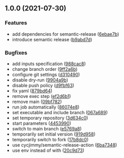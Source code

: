 ## 1.0.0 (2021-07-30)


### Features

* add dependencies for semantic-release ([6ebae7b](https://github.com/LukasLohoff/shogun-admin/commit/6ebae7bec578fda19afb83e8524593a5ff24ba69))
* introduce semantic release ([b9abd7d](https://github.com/LukasLohoff/shogun-admin/commit/b9abd7da2b1b0b28bdbf9bf6a325ab4b6d2b4baa))


### Bugfixes

* add inputs specification ([988cac8](https://github.com/LukasLohoff/shogun-admin/commit/988cac81e0e01e3d8bf7119b1ca1f0fe7c156755))
* change branch order ([9ff2a6b](https://github.com/LukasLohoff/shogun-admin/commit/9ff2a6b5ea8ebbc92f566fbdf1400475d61b09cc))
* configure git settings ([d310490](https://github.com/LukasLohoff/shogun-admin/commit/d3104900a2e786efd33179c0e64953f32b90a76a))
* disable dry-run ([9904a9b](https://github.com/LukasLohoff/shogun-admin/commit/9904a9b8b6714d9de4834acd0d3a7f595ae07aca))
* disable push policy ([d9fbf63](https://github.com/LukasLohoff/shogun-admin/commit/d9fbf63d843f148cb5c61f50d576dc5b473b51ae))
* fix yaml ([879bd64](https://github.com/LukasLohoff/shogun-admin/commit/879bd6427d77992cd92e4db7b9d9543195685e49))
* remove exec step ([ef2d6b1](https://github.com/LukasLohoff/shogun-admin/commit/ef2d6b1db5f8bc5e2bb678b90af43b0f8777ac82))
* remove main ([09bf782](https://github.com/LukasLohoff/shogun-admin/commit/09bf7822c374caf68a24ba2c850657c83a218fe6))
* run job automatically ([86074e8](https://github.com/LukasLohoff/shogun-admin/commit/86074e8e1c04d817d7b74f66e06c9febd0dde3c9))
* set executable and include branch ([067a689](https://github.com/LukasLohoff/shogun-admin/commit/067a68911dac7d0d3042ec6503e9565f2220d7f6))
* set temporary repository ([3d634c0](https://github.com/LukasLohoff/shogun-admin/commit/3d634c05257335d8337c65ef5cfdfffbc6f27b05))
* start parameters ([4453990](https://github.com/LukasLohoff/shogun-admin/commit/4453990c5cf2d46de244516c9bd9e86f30092fd0))
* switch to main branch ([e5769a8](https://github.com/LukasLohoff/shogun-admin/commit/e5769a85b0432beaf92a6173435dc887e1821c53))
* temporarily set initial version ([919d958](https://github.com/LukasLohoff/shogun-admin/commit/919d958d465fd08503a2b53c765e98f171a45008))
* temporarily switch to fork ([17b8dc0](https://github.com/LukasLohoff/shogun-admin/commit/17b8dc00f28bb1618e2ac08bae55620c3d9a9ec4))
* use cycjimmy/semantic-release-action ([6ba7348](https://github.com/LukasLohoff/shogun-admin/commit/6ba734879d75f6c8fd97064bd85144858cc798e9))
* use env instead of with ([20c9d73](https://github.com/LukasLohoff/shogun-admin/commit/20c9d7344a84e80babc5ef36e069d77cb4fb7b9a))
